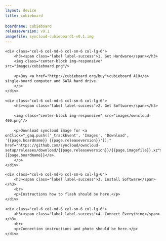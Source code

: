 ```yaml
---
layout: device
title: cubieboard

boardname: cubieboard
releaseversion: v0.1
imagefile: syncloud-cubieboard1-v0.1.img
---
```


<div class="row">

    <div class="col-6 col-md-6 col-sm-6 col-lg-6">
        <h3><span class="label label-success">1. Get Hardware</span></h3>
        <img class="center-block img-responsive" src="images/cubieboard.png"/>

        <p>Buy <a href="http://cubieboard.org/buy">cubieboard A10</a> single-board computer and SATA hard drive.
        </p>
    </div>

    <div class="col-6 col-md-6 col-sm-6 col-lg-6">
        <h3><span class="label label-success">2. Get Software</span></h3>

        <img class="center-block img-responsive" src="images/owncloud-400.png"/>

        <p>Download syncloud image for <a onClick="_gaq.push(['_trackEvent', 'Images', 'Download', '{{page.boardname}} {{page.releaseversion}}']);" href="https://github.com/syncloud/owncloud-setup/releases/download/{{page.releaseversion}}/{{page.imagefile}}.xz">{{page.boardname}}</a>.
        </p>
    </div>

</div>

<div class="row">

    <div class="col-6 col-md-6 col-sm-6 col-lg-6">
        <h3><span class="label label-success">3. Install Software</span></h3>
        <br>
        <p>Instructions how to flash should be here.</p>
    </div>

    <div class="col-6 col-md-6 col-sm-6 col-lg-6">
        <h3><span class="label label-success">4. Connect Everything</span></h3>
        <br>
        <p>Connection instructions and photo should be here.</p>
    </div>

</div>

